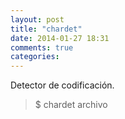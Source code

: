 ```yaml
---
layout: post
title: "chardet"
date: 2014-01-27 18:31
comments: true
categories: 
---
```

Detector de codificación.

>$ chardet archivo

